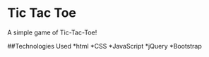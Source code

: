 # Tic Tac Toe
A simple game of Tic-Tac-Toe!  


##Technologies Used
*html
*CSS
*JavaScript
*jQuery
*Bootstrap

